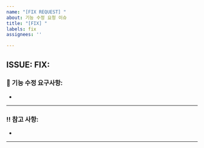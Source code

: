 ```yaml
---
name: "[FIX REQUEST] "
about: 기능 수정 요청 이슈
title: "[FIX] "
labels: fix
assignees: ''

---
```


## ISSUE: FIX:

### 📢 기능 수정 요구사항:
- 

---

### ‼️ 참고 사항:
- 

---
